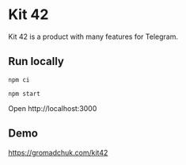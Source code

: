 # Kit 42

Kit 42 is a product with many features for Telegram.

## Run locally

``npm ci``

``npm start``

Open http://localhost:3000

## Demo
https://gromadchuk.com/kit42

